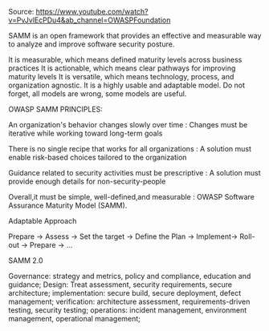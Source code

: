 Source: https://www.youtube.com/watch?v=PvJvlEcPDu4&ab_channel=OWASPFoundation

SAMM is an open framework that provides an effective and measurable way to analyze and improve software security posture.

It is measurable, which means defined maturity levels across business practices
It is actionable, which means clear pathways for improving maturity levels
It is versatile, which means technology, process, and organization agnostic.
It is a highly usable and adaptable model. Do not forget, all models are wrong, some models are useful.

OWASP SAMM PRINCIPLES:

An organization's behavior changes slowly over time : Changes must be iterative while working toward long-term goals

There is no single recipe that works for all organizations : A solution must enable risk-based choices tailored to the organization

Guidance related to security activities must be prescriptive : A solution must provide enough details for non-security-people

Overall,it must be simple, well-defined,and measurable : OWASP Software Assurance Maturity Model (SAMM).

Adaptable Approach

Prepare -> Assess -> Set the target -> Define the Plan -> Implement-> Roll-out -> Prepare -> ...

SAMM 2.0 

Governance: strategy and metrics, policy and compliance, education and guidance;
Design: Treat assessment, security requirements, secure architecture; 
implementation: secure build, secure deployment, defect management;
verification: architecture assessment, requirements-driven testing, security testing;
operations: incident management, environment management, operational management;

